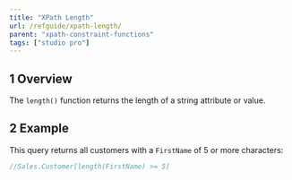 ```yaml
---
title: "XPath Length"
url: /refguide/xpath-length/
parent: "xpath-constraint-functions"
tags: ["studio pro"]
---
```


## 1 Overview

The `length()` function returns the length of a string attribute or value.

## 2 Example

This query returns all customers with a `FirstName` of 5 or more characters:

```java
//Sales.Customer[length(FirstName) >= 5]
```
